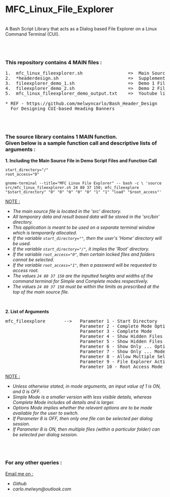 # MFC_Linux_File_Explorer

<br>
A Bash Script Library that acts as a Dialog based File Explorer on a Linux Command Terminal (CUI).

<br><br>
### This repository contains 4 MAIN files :
<pre>
1.  mfc_linux_fileexplorer.sh                 =>  Main Source (Library) File
2.  *headerdesign.sh                          =>  Supplementary Library File
3.  fileexplorer_demo_1.sh                    =>  Demo 1 File
4.  fileexplorer_demo_2.sh                    =>  Demo 2 File
5.  mfc_linux_fileexplorer_demo_output.txt    =>  Youtube links to the outputs of Demos 1 and 2

* REF - https://github.com/melwyncarlo/Bash_Header_Design
  For Designing CUI-based Heading Banners
</pre>

<br><br>
### The source library contains 1 MAIN function. <br>Given below is a sample function call and descriptive lists of arguments :

**1.  Including the Main Source File in Demo Script Files and Function Call**

`start_directory="/"` <br>
`root_access="0"`

`gnome-terminal --title="MFC Linux File Explorer" -- bash -c \
'source src/mfc_linux_fileexplorer.sh 24 80 37 150; mfc_fileexplore "$start_directory" "0" "0" "0" "0" "0" "1" "1" "load" "$root_access"'`

<ins>NOTE :</ins>
- _The main source file is located in the 'src' directory._
- _All temporary data and result based data will be stored in the 'src/bin' directory._
- _This application is meant to be used on a separate terminal window which is temporarily allocated._
- _If the variable `start_directory=""`, then the user's 'Home' directory will be used._
- _If the variable `start_directory="/"`, it implies the 'Root' directory._
- _If the variable `root_access="0"`, then certain locked files and folders cannot be selected._
- _If the variable `root_access="1"`, then a password will be requested to access root._
- _The values `24 80 37 150` are the inputted heights and widths of the command terminal for Simple and Complete modes respectively._
- _The values `24 80 37 150` must be within the limits as prescribed at the top of the main source file._
<br>

**2.  List of Arguments**

<pre>
mfc_fileexplore       -->   Parameter 1 - Start Directory
                            Parameter 2 - Complete Mode Options Mode
                            Parameter 3 - Complete Mode
                            Parameter 4 - Show Hidden Files Options Mode
                            Parameter 5 - Show Hidden Files Mode
                            Parameter 6 - Show Only ... Options Mode
                            Parameter 7 - Show Only ... Mode ( 1 => Files; 2 => Folders; 3 => Both )
                            Parameter 8 - Allow Multiple Selection Mode
                            Parameter 9 - File Explorer Action Text
                            Parameter 10 - Root Access Mode
</pre>

<ins>NOTE :</ins>
- _Unless otherwise stated, in mode arguments, an input value of 1 is ON, and 0 is OFF._
- _Simple Mode is a smaller version with less visible details, whereas Complete Mode includes all details and is larger._
- _Options Mode implies whether the relevant options are to be made available for the user to switch._
- _If Parameter 8 is OFF, then only one file can be selected per dialog session._
- _If Parameter 8 is ON, then multiple files (within a particular folder) can be selected per dialog session._


<br><br>
### For any other queries :

<ins>Email me on :</ins>
- _Github_
- _carlo.melwyn@outlook.com_

